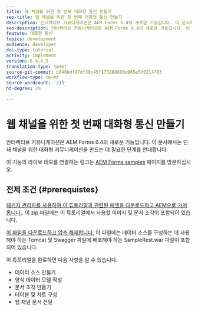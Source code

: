 ```yaml
---
title: 웹 채널을 위한 첫 번째 대화형 통신 만들기
seo-title: 웹 채널을 위한 첫 번째 대화형 통신 만들기
description: 인터랙티브 커뮤니케이션은 AEM Forms 6.4의 새로운 기능입니다. 이 문서에서는 웹 채널에 대한 대화형 커뮤니케이션을 만드는 데 필요한 단계를 안내합니다.
seo-description: 인터랙티브 커뮤니케이션은 AEM Forms 6.4의 새로운 기능입니다. 이 문서에서는 웹 채널에 대한 대화형 커뮤니케이션을 만드는 데 필요한 단계를 안내합니다.
feature: 대화형 통신
topics: development
audience: developer
doc-type: tutorial
activity: implement
version: 6.4,6.5
translation-type: tm+mt
source-git-commit: b040bdf97df39c45f175288608e965e5f0214703
workflow-type: tm+mt
source-wordcount: '215'
ht-degree: 2%

---
```



# 웹 채널을 위한 첫 번째 대화형 통신 만들기

인터랙티브 커뮤니케이션은 AEM Forms 6.4의 새로운 기능입니다. 이 문서에서는 인쇄 채널을 위한 대화형 커뮤니케이션을 만드는 데 필요한 단계를 안내합니다.

이 기능의 라이브 데모를 연결하는 링크는 [AEM Forms samples](https://forms.enablementadobe.com/content/samples/samples.html?query=0) 페이지를 방문하십시오.

## 전제 조건 {#prerequistes}

[패키지 관리자를 사용하여 이 튜토리얼과 관련된 에셋을 다운로드하고 AEM으로 가져옵니다.](assets/gettingstartedassets.zip). 이 zip 파일에는 이 튜토리얼에서 사용할 이미지 및 문서 조각이 포함되어 있습니다.

[이 파일을 다운로드하고 압축 해제합니다.](assets/warfileandswaggerfile.zip) 이 파일에는 데이터 소스를 구성하는 데 사용해야 하는 Tomcat 및 Swagger 파일에 배포해야 하는 SampleRest.war 파일이 포함되어 있습니다.

이 튜토리얼을 완료하면 다음 사항을 알 수 있습니다.

* 데이터 소스 만들기
* 양식 데이터 모델 작성
* 문서 조각 만들기
* 테이블 및 차트 구성
* 웹 채널 문서 전달




